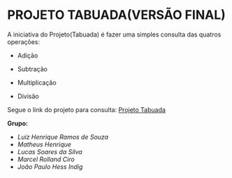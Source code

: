 # PROJETO TABUADA(VERSÃO FINAL)

A iniciativa do Projeto(Tabuada) é fazer uma simples consulta das quatros operações:

- Adição

- Subtração

- Multiplicação

- Divisão

Segue o link do projeto para consulta: <a href="https://louissqli.site/" target="_blank"> Projeto Tabuada </a> 

**Grupo:** 

- *Luiz Henrique Ramos de Souza*
- *Matheus Henrique*
- *Lucas Soares da Silva*
- *Marcel Rolland Ciro* 
- *João Paulo Hess Indig*


